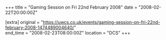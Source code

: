 +++
title = "Gaming Session on Fri 22nd February 2008"
date = "2008-02-22T20:00:00Z"

[extra]
original = "https://uwcs.co.uk/events/gaming-session-on-fri-22nd-february-2008-1474489004640/"    
end_time = "2008-02-23T08:00:00Z"
location = "DCS"
+++



